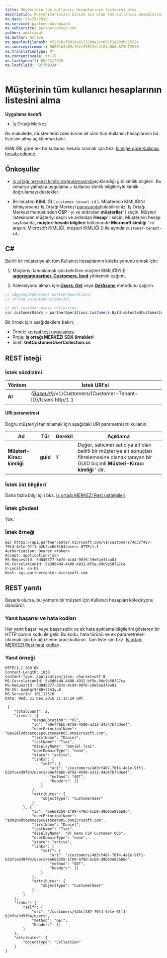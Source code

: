 ```yaml
---
title: Müşterinin tüm kullanıcı hesaplarının listesini alma
description: Müşterilerinizin birine ait olan tüm Kullanıcı hesaplarının listesini alma.
ms.date: 07/25/2019
ms.service: partner-dashboard
ms.subservice: partnercenter-sdk
author: amitravat
ms.author: amrava
ms.openlocfilehash: 6f2b1bcf9926e02232b6e2cc68b71e992b015324
ms.sourcegitcommit: 58801b7a09c19ce57617ec4181a008a673b725f0
ms.translationtype: MT
ms.contentlocale: tr-TR
ms.lasthandoff: 09/22/2020
ms.locfileid: "97769334"
---
```

# <a name="get-a-list-of-all-user-accounts-for-a-customer"></a>Müşterinin tüm kullanıcı hesaplarının listesini alma

**Uygulama hedefi:**

- İş Ortağı Merkezi

Bu makalede, müşterilerinizden birine ait olan tüm Kullanıcı hesaplarının bir listesini alma açıklanmaktadır.

KIMLIĞE göre tek bir kullanıcı hesabı aramak için bkz. [kimliğe göre Kullanıcı hesabı edinme](get-a-user-account-by-id.md).

## <a name="prerequisites"></a>Önkoşullar

- [Iş ortağı merkezi kimlik doğrulamasında](partner-center-authentication.md)açıklandığı gibi kimlik bilgileri. Bu senaryo yalnızca uygulama + kullanıcı kimlik bilgileriyle kimlik doğrulamayı destekler.

- Bir müşteri KIMLIĞI ( `customer-tenant-id` ). Müşterinin KIMLIĞINI bilmiyorsanız Iş Ortağı Merkezi [panosunda](https://partner.microsoft.com/dashboard)bulabilirsiniz. Iş Ortağı Merkezi menüsünden **CSP** ' yi ve ardından **müşteriler**' i seçin. Müşteri listesinden müşteriyi seçin ve ardından **Hesap**' ı seçin. Müşterinin hesap sayfasında, **müşteri hesabı bilgileri** bölümünde **Microsoft kimliği** ' ni arayın. Microsoft KIMLIĞI, müşteri KIMLIĞI () ile aynıdır `customer-tenant-id` .

## <a name="c"></a>C\#

Belirli bir müşteriye ait tüm Kullanıcı hesaplarının koleksiyonunu almak için:

1. Müşteriyi tanımlamak için belirtilen müşteri KIMLIĞIYLE [**ıaggregatepartner. Customers. byıd**](/dotnet/api/microsoft.store.partnercenter.customers.icustomercollection.byid) yöntemini çağırın.

2. Koleksiyonu almak için [**Users. Get**](/dotnet/api/microsoft.store.partnercenter.customerusers.icustomerusercollection.get) veya [**GetAsync**](/dotnet/api/microsoft.store.partnercenter.customerusers.icustomerusercollection.getasync) metodunu çağırın.

``` csharp
// IAggregatePartner partnerOperations;
// string selectedCustomerId;

// Get customer users collection.
var customerUsers = partnerOperations.Customers.ById(selectedCustomerId).Users.Get();
```

Bir örnek için aşağıdakilere bakın:

- Örnek: [konsol test uygulaması](console-test-app.md)
- Proje: **Iş ortağı MERKEZI SDK örnekleri**
- Sınıf: **GetCustomerUserCollection.cs**

## <a name="rest-request"></a>REST isteği

### <a name="request-syntax"></a>İstek sözdizimi

| Yöntem  | İstek URI'si                                                                                  |
|---------|----------------------------------------------------------------------------------------------|
| **Al** | [*{BaseUrl}*](partner-center-rest-urls.md)/v1/Customers/{Customer-Tenant-ID}/Users http/1.1 |

#### <a name="uri-parameter"></a>URI parametresi

Doğru müşteriyi tanımlamak için aşağıdaki URI parametresini kullanın.

| Ad                   | Tür     | Gerekli | Açıklama                                                                                                                                            |
|------------------------|----------|----------|--------------------------------------------------------------------------------------------------------------------------------------------------------|
| **Müşteri-Kiracı kimliği** | **guid** | Y        | Değer, satıcının satıcıya ait olan belirli bir müşteriye ait sonuçları filtrelemesine olanak tanıyan bir GUID biçimli **Müşteri-Kiracı kimliği** ' dir. |

### <a name="request-headers"></a>İstek üst bilgileri

Daha fazla bilgi için bkz. [Iş ortağı MERKEZI Rest üstbilgileri](headers.md).

### <a name="request-body"></a>İstek gövdesi

Yok.

### <a name="request-example"></a>İstek örneği

```http
GET https://api.partnercenter.microsoft.com/v1/customers/4d3cf487-70f4-4e1e-9ff1-b2bfce8d9f04/users HTTP/1.1
Authorization: Bearer <token>
Accept: application/json
MS-RequestId: 5d845377-5b7d-4cd4-98f6-19e5ae3faa81
MS-CorrelationId: 5a3d64d4-4490-4932-bf5e-0dc9a58f27ca
X-Locale: en-US
Host: api.partnercenter.microsoft.com
```

## <a name="rest-response"></a>REST yanıtı

Başarılı olursa, bu yöntem bir müşteri için Kullanıcı hesapları koleksiyonu döndürür.

### <a name="response-success-and-error-codes"></a>Yanıt başarısı ve hata kodları

Her yanıt başarı veya başarısızlık ve ek hata ayıklama bilgilerini gösteren bir HTTP durum kodu ile gelir. Bu kodu, hata türünü ve ek parametreleri okumak için bir ağ izleme aracı kullanın. Tam liste için bkz. [Iş ortağı MERKEZI Rest hata kodları](error-codes.md).

### <a name="response-example"></a>Yanıt örneği

```http
HTTP/1.1 200 OK
Content-Length: 1030
Content-Type: application/json; charset=utf-8
MS-CorrelationId: 5a3d64d4-4490-4932-bf5e-0dc9a58f27ca
MS-RequestId: 5d845377-5b7d-4cd4-98f6-19e5ae3faa81
MS-CV: 6zmKqrSFB0+t7m3y.0
MS-ServerId: 101112616
Date: Wed, 21 Dec 2016 21:13:24 GMT

 {
    "totalCount": 2,
    "items": [{
            "usageLocation": "US",
            "id": "a9ef48bb-8758-4590-a312-d4a47bfaded4",
            "userPrincipalName": "Daniel@dtdemocspcustomer005.onmicrosoft.com",
            "firstName": "Daniel",
            "lastName": "Tsai",
            "displayName": "Daniel Tsai",
            "userDomainType": "none",
            "state": "active",
            "links": {
                "self": {
                    "uri": "/customers/4d3cf487-70f4-4e1e-9ff1-b2bfce8d9f04/users/a9ef48bb-8758-4590-a312-d4a47bfaded4",
                    "method": "GET",
                    "headers": []
                }
            },
            "attributes": {
                "objectType": "CustomerUser"
            }
        }, {
            "id": "6e668259-1f09-479d-bcb8-d9b03e826b8d",
            "userPrincipalName": "admin@dtdemocspcustomer005.onmicrosoft.com",
            "firstName": "Daniel",
            "lastName": "Tsai",
            "displayName": "DT Demo CSP Customer 005",
            "userDomainType": "none",
            "state": "active",
            "links": {
                "self": {
                    "uri": "/customers/4d3cf487-70f4-4e1e-9ff1-b2bfce8d9f04/users/6e668259-1f09-479d-bcb8-d9b03e826b8d",
                    "method": "GET",
                    "headers": []
                }
            },
            "attributes": {
                "objectType": "CustomerUser"
            }
        }
    ],
    "links": {
        "self": {
            "uri": "/customers/4d3cf487-70f4-4e1e-9ff1-b2bfce8d9f04/users",
            "method": "GET",
            "headers": []
        }
    },
    "attributes": {
        "objectType": "Collection"
    }
}
```
